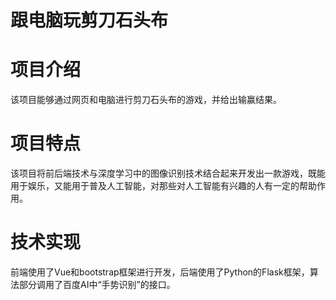 # 跟电脑玩剪刀石头布   

# 项目介绍   
该项目能够通过网页和电脑进行剪刀石头布的游戏，并给出输赢结果。  
 
 # 项目特点  
 该项目将前后端技术与深度学习中的图像识别技术结合起来开发出一款游戏，既能用于娱乐，又能用于普及人工智能，对那些对人工智能有兴趣的人有一定的帮助作用。  
 
# 技术实现  
前端使用了Vue和bootstrap框架进行开发，后端使用了Python的Flask框架，算法部分调用了百度AI中“手势识别”的接口。  

